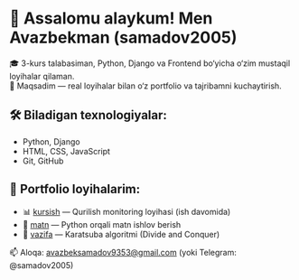 # 👋 Assalomu alaykum! Men Avazbekman (samadov2005)

🎓 3-kurs talabasiman, Python, Django va Frontend bo‘yicha o‘zim mustaqil loyihalar qilaman.  
🎯 Maqsadim — real loyihalar bilan o‘z portfolio va tajribamni kuchaytirish.

## 🛠️ Biladigan texnologiyalar:
- Python, Django
- HTML, CSS, JavaScript
- Git, GitHub

## 📌 Portfolio loyihalarim:
- 📊 [kursish](https://github.com/samadov2005/kursish) — Qurilish monitoring loyihasi (ish davomida)
- 📝 [matn](https://github.com/samadov2005/matn) — Python orqali matn ishlov berish
- 🧮 [vazifa](https://github.com/samadov2005/vazifa) — Karatsuba algoritmi (Divide and Conquer)

📫 Aloqa: avazbeksamadov9353@gmail.com (yoki Telegram: @samadov2005)
